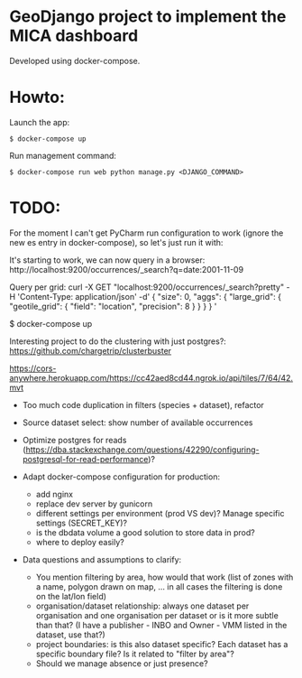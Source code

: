 # GeoDjango project to implement the MICA dashboard

Developed using docker-compose.

# Howto:

Launch the app:

    $ docker-compose up

Run management command:

    $ docker-compose run web python manage.py <DJANGO_COMMAND>

# TODO:

For the moment I can't get PyCharm run configuration to work (ignore the new es
entry in docker-compose), so let's just run it with:

It's starting to work, we can now query in a browser:
http://localhost:9200/occurrences/_search?q=date:2001-11-09

Query per grid:
curl -X GET "localhost:9200/occurrences/_search?pretty" -H 'Content-Type: application/json' -d'
{
  "size": 0,
  "aggs": {
    "large_grid": {
      "geotile_grid": {
        "field": "location", "precision": 8
      }
    }
  }
}
'


$ docker-compose up

Interesting project to do the clustering with just postgres?: https://github.com/chargetrip/clusterbuster


https://cors-anywhere.herokuapp.com/https://cc42aed8cd44.ngrok.io/api/tiles/7/64/42.mvt

- Too much code duplication in filters (species + dataset), refactor
- Source dataset select: show number of available occurrences
- Optimize postgres for reads (https://dba.stackexchange.com/questions/42290/configuring-postgresql-for-read-performance)?


- Adapt docker-compose configuration for production:
    - add nginx
    - replace dev server by gunicorn
    - different settings per environment (prod VS dev)? Manage specific settings (SECRET_KEY)?
    - is the dbdata volume a good solution to store data in prod?
    - where to deploy easily?
    
- Data questions and assumptions to clarify:
    - You mention filtering by area, how would that work (list of zones with a name, polygon drawn on map, ... in all cases the filtering is done on the lat/lon field)
    - organisation/dataset relationship: always one dataset per organisation and one organisation per dataset or is it more subtle than that? (I have a publisher - INBO and Owner - VMM listed in the dataset, use that?)
    - project boundaries: is this also dataset specific? Each dataset has a specific boundary file? Is it related to "filter by area"?
    - Should we manage absence or just presence?
